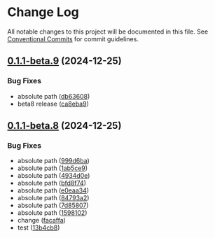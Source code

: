 # Change Log

All notable changes to this project will be documented in this file.
See [Conventional Commits](https://conventionalcommits.org) for commit guidelines.

## [0.1.1-beta.9](https://github.com/cosmology-tech/cosmos-kit/compare/@cosmos-kit/walletconnect@0.1.1-beta.8...@cosmos-kit/walletconnect@0.1.1-beta.9) (2024-12-25)

### Bug Fixes

- absolute path ([db63608](https://github.com/cosmology-tech/cosmos-kit/commit/db636086c7ac1b7a623e81e5634ae991b521f761))
- beta8 release ([ca8eba9](https://github.com/cosmology-tech/cosmos-kit/commit/ca8eba92b66914b06151d62720df783fc02fb88a))

## [0.1.1-beta.8](https://github.com/cosmology-tech/cosmos-kit/compare/@cosmos-kit/walletconnect@0.1.1-beta.2...@cosmos-kit/walletconnect@0.1.1-beta.8) (2024-12-25)

### Bug Fixes

- absolute path ([999d6ba](https://github.com/cosmology-tech/cosmos-kit/commit/999d6bafa825944c241ed5689fb549a34895e2ae))
- absolute path ([1ab5ce9](https://github.com/cosmology-tech/cosmos-kit/commit/1ab5ce9946e2f7b6c6b32a1897feb92f29911b43))
- absolute path ([4934d0e](https://github.com/cosmology-tech/cosmos-kit/commit/4934d0e08457be3bafcfde0462d34c9120f68678))
- absolute path ([bfd8f74](https://github.com/cosmology-tech/cosmos-kit/commit/bfd8f745ef8b4282582e843f9eb9e76b12299f34))
- absolute path ([e0eaa34](https://github.com/cosmology-tech/cosmos-kit/commit/e0eaa3499fa984d78e65ab866813c6974d449111))
- absolute path ([84793a2](https://github.com/cosmology-tech/cosmos-kit/commit/84793a2442fad197c4ab0598fc5760d29044c83e))
- absolute path ([7d85807](https://github.com/cosmology-tech/cosmos-kit/commit/7d858078eca107a931b89a9475addb763240b14a))
- absolute path ([1598102](https://github.com/cosmology-tech/cosmos-kit/commit/1598102dd65ab0cf2d29e870d4d643d531adca51))
- change ([facaffa](https://github.com/cosmology-tech/cosmos-kit/commit/facaffa011e59bcf74bae04d918f918fb7e813f5))
- test ([13b4cb8](https://github.com/cosmology-tech/cosmos-kit/commit/13b4cb84123a089ce69e17f4c208580dbe94aa69))
